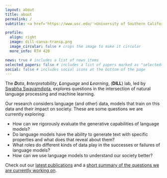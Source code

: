 ```yaml
---
layout: about
title: about
permalink: /
subtitle: <a href='https://www.usc.edu/'>University of Southern California</a> •  <a href='https://www.cs.usc.edu/'>Viterbi CS</a> •  <a href='https://www.nlp.usc.edu/'>USC NLP</a>

profile:
  align: right
  image: dill-canva-transp.png
  image_circular: false # crops the image to make it circular
  more_info: RTH 420

news: true # includes a list of news items
selected_papers: false # includes a list of papers marked as "selected={true}"
social: false # includes social icons at the bottom of the page
---
```


The _**D**ata_, _**I**nterpretability_, _**L**anguage_ and _**L**earning_, (**DILL**) lab, led by [Swabha Swayamdipta](https://swabhs.com), explores questions in the intersection of natural language processing and machine learning.
<!-- DILL is focused on automatically estimating the quality of datasets for models, efficient pretraining, and semi-automatically building datasets that help models learn better. -->
<!-- We also emphasize on special aspects of language that affect dataset quality, such as subjectivity and ambiguity. -->
Our research considers language (and other) data, models that train on this data and their impact on society.
These are some questions we are currently exploring:

- How can we rigorously evaluate the generative capabilities of language models?
- Do language models have the ability to generate text with specific properties and what does that reveal about them?
- What roles do different kinds of data play in the successes or failures of language models?
- How can we use language models to understand our society better?


Check out our [latest publications](/publications/) and a [short summary of the questions we are currently working on](/opportunities).
